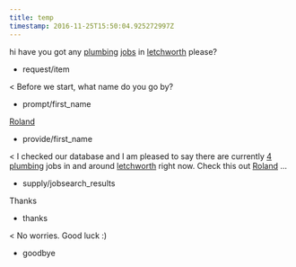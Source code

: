 ```yaml
---
title: temp
timestamp: 2016-11-25T15:50:04.925272997Z
---
```


hi have you got any [plumbing](jobrole) [jobs](item_type) in [letchworth](location) please?
* request/item

< Before we start, what name do you go by?
* prompt/first_name

[Roland](first_name)
* provide/first_name

< I checked our database and I am pleased to say there are currently [4](jobcount) [plumbing](jobrole) jobs in and around [letchworth](location) right now. Check this out [Roland](first_name) ...
* supply/jobsearch_results

Thanks
* thanks

< No worries. Good luck :)
* goodbye
